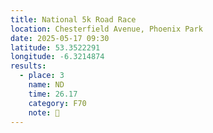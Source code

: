 ```yaml
---
title: National 5k Road Race
location: Chesterfield Avenue, Phoenix Park
date: 2025-05-17 09:30
latitude: 53.3522291
longitude: -6.3214874
results:
  - place: 3
    name: ND
    time: 26.17
    category: F70
    note: 🥉
---
```

